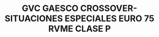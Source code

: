 ---
layout: fund
title: GVC GAESCO CROSSOVER-SITUACIONES ESPECIALES EURO 75 RVME CLASE P
isin: ES0143562165
---